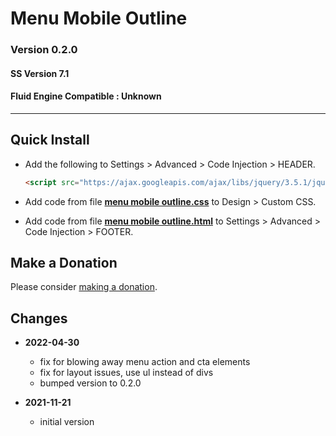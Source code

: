 # Menu Mobile Outline

### Version 0.2.0

#### SS Version 7.1

#### Fluid Engine Compatible : Unknown

---

## Quick Install

* Add the following to Settings > Advanced > Code Injection > HEADER.
  
  ```html
  <script src="https://ajax.googleapis.com/ajax/libs/jquery/3.5.1/jquery.min.js"></script>
  ```
  
* Add code from file **[menu mobile outline.css][1]** to Design > Custom CSS.
  
* Add code from file **[menu mobile outline.html][2]** to Settings > Advanced >
  Code Injection > FOOTER.

## Make a Donation

Please consider [making a donation][3].

## Changes

<!-- * **2021-11-15**

  * fix for description layout issue when categories are set to side for Brine
  * bumped version to 0.3d0
  -->
* **2022-04-30**

  * fix for blowing away menu action and cta elements
  * fix for layout issues, use ul instead of divs
  * bumped version to 0.2.0
  
* **2021-11-21**

  * initial version

[1]: menu%20mobile%20outline.css#L1
[2]: menu%20mobile%20outline.html#L1
[3]: https://github.com/tomsWebConsulting/twcsl#make-a-donation
